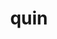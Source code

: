 ---
category: 4-letters
denotation: null
name: quin
reference_link: https://www.etymonline.com/word/quin
root_language: null
root_name: null
title: quin
type: free
word_sums:
- respelling: quin
  sum: 'Quin + '
---